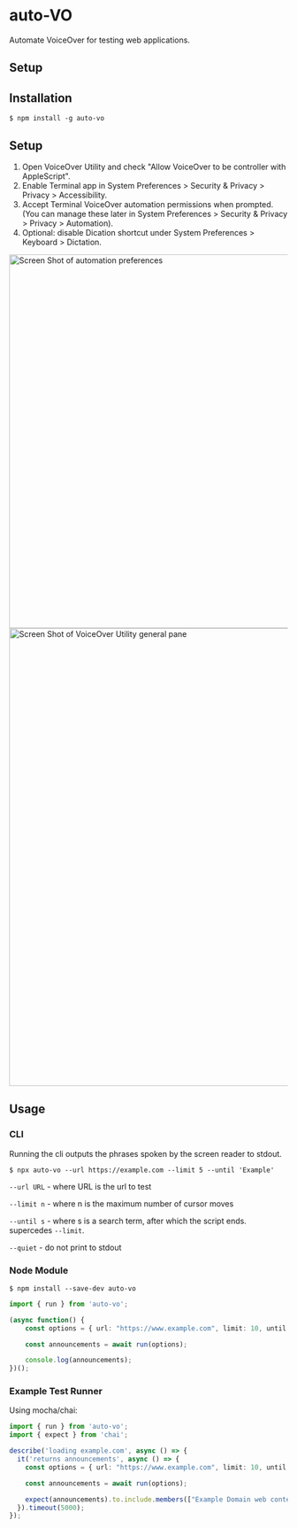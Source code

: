 # auto-VO

Automate VoiceOver for testing web applications.

## Setup

## Installation

    $ npm install -g auto-vo

## Setup

1. Open VoiceOver Utility and check "Allow VoiceOver to be controller with AppleScript".
1. Enable Terminal app in System Preferences > Security & Privacy > Privacy > Accessibility.
1. Accept Terminal VoiceOver automation permissions when prompted. (You can manage these later in System Preferences > Security & Privacy > Privacy > Automation).
1. Optional: disable Dication shortcut under System Preferences > Keyboard > Dictation.

<img width="675" alt="Screen Shot of automation preferences" src="https://user-images.githubusercontent.com/108163/124667291-32d48980-de7d-11eb-9b72-ce2c3fa83352.png">

<img width="827" alt="Screen Shot of VoiceOver Utility general pane" src="https://user-images.githubusercontent.com/108163/124667336-44b62c80-de7d-11eb-913d-435f9ea50001.png">

## Usage

### CLI

Running the cli outputs the phrases spoken by the screen reader to stdout.

    $ npx auto-vo --url https://example.com --limit 5 --until 'Example'

`--url URL` - where URL is the url to test

`--limit n` - where n is the maximum number of cursor moves

`--until s` - where s is a search term, after which the script ends. supercedes `--limit`.

`--quiet` - do not print to stdout

### Node Module

    $ npm install --save-dev auto-vo

```typescript
import { run } from 'auto-vo';

(async function() {
    const options = { url: "https://www.example.com", limit: 10, until: 'Example' };

    const announcements = await run(options);

    console.log(announcements);
})();
```


### Example Test Runner

Using mocha/chai:

```typescript
import { run } from 'auto-vo';
import { expect } from 'chai';

describe('loading example.com', async () => {
  it('returns announcements', async () => {
    const options = { url: "https://www.example.com", limit: 10, until: 'Example', quiet: true };

    const announcements = await run(options);

    expect(announcements).to.include.members(["Example Domain web content"]);
  }).timeout(5000);
});
```
